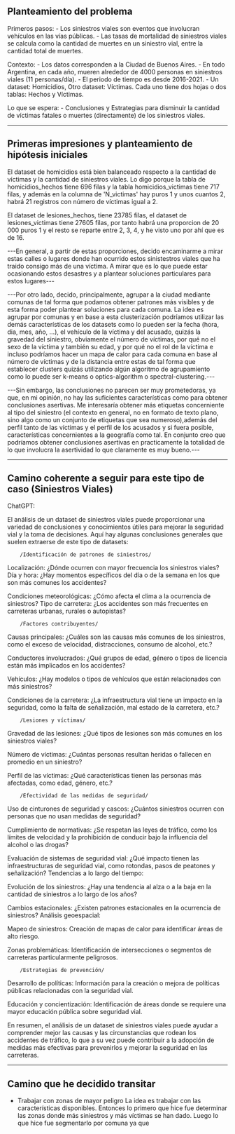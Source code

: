 Planteamiento del problema
-------------------------------------------------------------------------------------

Primeros pasos:
	- Los siniestros viales son eventos que involucran vehículos en las vías 
	públicas.
	- Las tasas de mortalidad de siniestros viales se calcula como la cantidad 
	de muertes en un siniestro vial, entre la cantidad total de muertes.

Contexto:
	- Los datos corresponden a la Ciudad de Buenos Aires.
	- En todo Argentina, en cada año, mueren alrededor de 4000 personas en
	siniestros viales (11 personas/día).
	- El periodo de tiempo es desde 2016-2021.
	- Un dataset: Homicidios, Otro dataset: Víctimas. Cada uno tiene dos hojas
	o dos tablas: Hechos y Víctimas.

Lo que se espera:
	- Conclusiones y Estrategias para disminuir la cantidad de víctimas fatales
	o muertes (directamente) de los siniestros viales.


--------------------------------------------------------------------------------------
Primeras impresiones y planteamiento de hipótesis iniciales
--------------------------------------------------------------------------------------

El dataset de homicidios está bien balanceado respecto a la cantidad de víctimas 
y la cantidad de siniestros viales. Lo digo porque la tabla de homicidios_hechos
tiene 696 filas y la tabla homicidios_victimas tiene 717 filas, y además en la 
columna de 'N_victimas' hay puros 1 y unos cuantos 2, habrá 21 registros con 
número de víctimas igual a 2.

El dataset de lesiones_hechos, tiene 23785 filas, el dataset de lesiones_victimas
tiene 27605 filas, por tanto habrá una proporcion de 20 000 puros 1 y el resto se
reparte entre 2, 3, 4, y he visto uno por ahí que es de 16.

---En general, a partir de estas proporciones, decido encaminarme a mirar estas
calles o lugares donde han ocurrido estos sinistestros viales que ha traido consigo
más de una víctima. A mirar que es lo que puede estar ocasionando estos desastres y 
a plantear soluciones particulares para estos lugares---

---Por otro lado, decido, principalmente, agrupar a la ciudad mediante comunas de
tal forma que podamos obtener patrones más visibles y de esta forma poder plantear
soluciones para cada comuna. La idea es agrupar por comunas y en base a esta 
clusterización podríamos utilizar las demás características de los datasets como
lo pueden ser la fecha (hora, dia, mes, año, ...), el vehículo de la víctima y 
del acusado, quizás la gravedad del siniestro, obviamente el número de víctimas,
por qué no el sexo de la víctima y también su edad, y por qué no el rol de la 
víctima e incluso podríamos hacer un mapa de calor para cada comuna en base al 
número de víctimas y de la distancia entre estas de tal forma que establecer 
clusters quizás utilizando algún algoritmo de agrupamiento como lo puede ser 
k-means o optics-algorithm o spectral-clustering.---

---Sin embargo, las conclusiones no parecen ser muy prometedoras, ya que, en mi 
opinión, no hay las suficientes características como para obtener conclusiones 
asertivas. Me interesaría obtener más etiquetas concerniente al tipo del siniestro
(el contexto en general, no en formato de texto plano, sino algo como un conjunto
de etiquetas que sea numeroso),además del perfil tanto de las víctimas y el perfil 
de los acusados y si fuera posible, características concernientes a la geografía 
como tal. En conjunto creo que podríamos obtener conclusiones asertivas en 
practicamente la totalidad de lo que involucra la asertividad lo que claramente 
es muy bueno.---


--------------------------------------------------------------------------------------
Camino coherente a seguir para este tipo de caso (Siniestros Viales)
--------------------------------------------------------------------------------------

ChatGPT:

El análisis de un dataset de siniestros viales puede proporcionar una variedad de 
conclusiones y conocimientos útiles para mejorar la seguridad vial y la toma de 
decisiones. Aquí hay algunas conclusiones generales que suelen extraerse de este 
tipo de datasets:

		/Identificación de patrones de siniestros/

Localización: ¿Dónde ocurren con mayor frecuencia los siniestros viales?
Día y hora: ¿Hay momentos específicos del día o de la semana en los que son más 
comunes los accidentes?

Condiciones meteorológicas: ¿Cómo afecta el clima a la ocurrencia de siniestros?
Tipo de carretera: ¿Los accidentes son más frecuentes en carreteras urbanas, 
rurales o autopistas?


		/Factores contribuyentes/

Causas principales: ¿Cuáles son las causas más comunes de los siniestros, como el 
exceso de velocidad, distracciones, consumo de alcohol, etc.?

Conductores involucrados: ¿Qué grupos de edad, género o tipos de licencia están más 
implicados en los accidentes?

Vehículos: ¿Hay modelos o tipos de vehículos que están relacionados con más 
siniestros?

Condiciones de la carretera: ¿La infraestructura vial tiene un impacto en la 
seguridad, como la falta de señalización, mal estado de la carretera, etc.?


		/Lesiones y víctimas/

Gravedad de las lesiones: ¿Qué tipos de lesiones son más comunes en los siniestros 
viales?

Número de víctimas: ¿Cuántas personas resultan heridas o fallecen en promedio en un 
siniestro?

Perfil de las víctimas: ¿Qué características tienen las personas más afectadas, 
como edad, género, etc.?


		/Efectividad de las medidas de seguridad/

Uso de cinturones de seguridad y cascos: ¿Cuántos siniestros ocurren con personas 
que no usan medidas de seguridad?

Cumplimiento de normativas: ¿Se respetan las leyes de tráfico, como los límites de 
velocidad y la prohibición de conducir bajo la influencia del alcohol o las drogas?

Evaluación de sistemas de seguridad vial: ¿Qué impacto tienen las infraestructuras 
de seguridad vial, como rotondas, pasos de peatones y señalización?
Tendencias a lo largo del tiempo:

Evolución de los siniestros: ¿Hay una tendencia al alza o a la baja en la cantidad 
de siniestros a lo largo de los años?

Cambios estacionales: ¿Existen patrones estacionales en la ocurrencia de siniestros?
Análisis geoespacial:

Mapeo de siniestros: Creación de mapas de calor para identificar áreas de alto riesgo.

Zonas problemáticas: Identificación de intersecciones o segmentos de carreteras 
particularmente peligrosos.


		/Estrategias de prevención/

Desarrollo de políticas: Información para la creación o mejora de políticas 
públicas relacionadas con la seguridad vial.

Educación y concientización: Identificación de áreas donde se requiere una mayor 
educación pública sobre seguridad vial.





En resumen, el análisis de un dataset de siniestros viales puede ayudar a 
comprender mejor las causas y las circunstancias que rodean los accidentes de 
tráfico, lo que a su vez puede contribuir a la adopción de medidas más efectivas 
para prevenirlos y mejorar la seguridad en las carreteras.



--------------------------------------------------------------------------------------
Camino que he decidido transitar
--------------------------------------------------------------------------------------

- Trabajar con zonas de mayor peligro
La idea es trabajar con las características disponibles. Entonces lo primero que 
hice fue determinar las zonas donde más siniestros y más víctimas se han dado.
Luego lo que hice fue segmentarlo por comuna ya que 